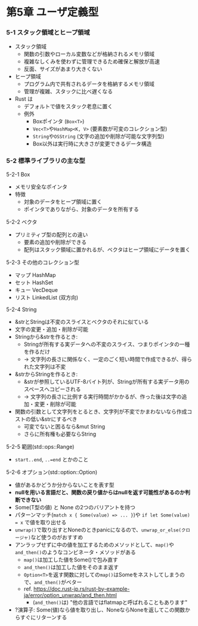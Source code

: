 第5章 ユーザ定義型
===============

### 5-1 スタック領域とヒープ領域

- スタック領域
  - 関数の引数やローカル変数などが格納されるメモリ領域
  - 複雑なしくみを使わずに管理できるため確保と解放が高速
  - 反面、サイズがあまり大きくない
- ヒープ領域
  - プログラム内で共有されるデータを格納するメモリ領域
  - 管理が複雑、スタックに比べ遅くなる
- Rust は
  - デフォルトで値をスタック老息に置く
  - 例外
    - Boxポインタ (`Box<T>`)
    - `Vec<T>`や`HashMap<K, V>` (要素数が可変のコレクション型)
    - `String`や`OSString` (文字の追加や削除が可能な文字列型)
    - Box以外は実行時に大きさが変更できるデータ構造


### 5-2 標準ライブラリの主な型

5-2-1 Box

- メモリ安全なポインタ
- 特徴
  - 対象のデータをヒープ領域に置く
  - ポインタでありながら、対象のデータを所有する

5-2-2 ベクタ

- プリミティブ型の配列との違い
  - 要素の追加や削除ができる
  - 配列はスタック領域に置かれるが、ベクタはヒープ領域にデータを置く

5-2-3 その他のコレクション型

- マップ HashMap
- セット HashSet
- キュー VecDeque
- リスト LinkedList (双方向)

5-2-4 String

- &strとStringは不変のスライスとベクタのそれに似ている
- 文字の変更・追加・削除が可能
- Stringから&strを作るとき:
  - Stringが所有する実データへの不変のスライス、つまりポインタの一種を作るだけ
  - -> 文字列の長さに関係なく、一定のごく短い時間で作成できるが、得られた文字列は不変
- &strからStringを作るとき:
  - &strが参照しているUTF-8バイト列が、Stringが所有する実データ用のスペースへコピーされる
  - -> 文字列の長さに比例する実行時間がかかるが、作った後は文字の追加・変更・削除が可能
- 関数の引数として文字列をとるとき、文字列が不変でかまわないなら作成コストの低い&strにするべき
  - 可変でないと困るなら&mut String
  - さらに所有権も必要ならString

5-2-5 範囲(std::ops::Range)

- `start..end`, `..=end` とかのこと


5-2-6 オプション(std::option::Option<T>)

- 値があるかどうか分からないことを表す型
- **nullを用いる言語だと、関数の戻り値からはnullを返す可能性があるのか判断できない**
- Some(T型の値) と None の2つのバリアントを持つ
- パターンマッチ(`match x { Some(value) => ... }`)や `if let Some(value) = x` で値を取り出せる
- `unwrap()`で取り出すとNoneのときpanicになるので、`unwrap_or_else(クロージャ)`など使うのがおすすめ
- アンラップせずに中の値を加工するためのメソッドとして、`map()`や`and_then()`のようなコンビネータ・メソッドがある
  - `map()`は加工した値をSome()で包み直す
  - `and_then()`は加工した値をそのまま返す
  - `Option<T>`を返す関数に対しての`map()`はSomeをネストしてしまうので、`and_then()`がベター
  - ref. https://doc.rust-jp.rs/rust-by-example-ja/error/option_unwrap/and_then.html
    - (`and_then()`は) "他の言語ではflatmapと呼ばれることもあります"
- ?演算子: Some(値)なら値を取り出し、NoneならNoneを返してこの関数からすぐにリターンする
